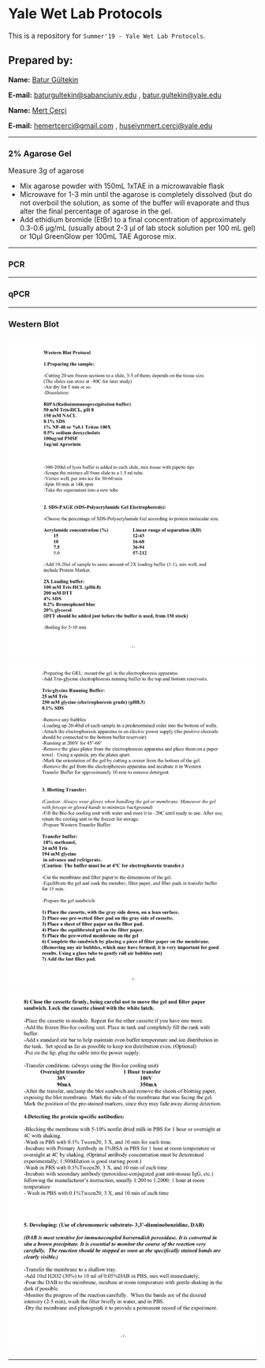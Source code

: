 # Yale Wet Lab Protocols

This is a repository for `Summer'19 - Yale Wet Lab Protocols`. 

## Prepared by:

**Name:** [Batur Gültekin](https://www.linkedin.com/in/baturgultekin/)

**E-mail:** baturgultekin@sabanciuniv.edu , batur.gultekin@yale.edu

**Name:** [Mert Çerçi]()

**E-mail:** hemertcerci@gmail.com , huseiynmert.cerci@yale.edu
__________

### 2% Agarose Gel

Measure 3g of agarose
- Mix agarose powder with 150mL 1xTAE in a microwavable flask
- Microwave for 1-3 min until the agarose is completely dissolved (but do not overboil the solution, as some of the buffer will evaporate and thus alter the final percentage of agarose in the gel.
- Add ethidium bromide (EtBr) to a final concentration of approximately 0.3-0.6 μg/mL (usually about 2-3 μl of lab stock solution per 100 mL gel) or 1Oμl GreenGlow per 100mL TAE Agorose mix.


__________

### PCR

__________

### qPCR

__________

### Western Blot

![](wb1.png)
![](wb2.png)
![](wb3.png)
__________
